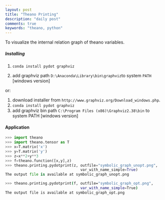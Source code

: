 ```yaml
---
layout: post
title: "Theano Printing"
description: "daily post"
comments: true
keywords: "theano, python"
---
```



To visualize the internal relation graph of theano variables.

##### Installing

1. `conda install pydot graphviz`


2. add graphviz path `D:\Anaconda\Library\bin\graphviz`to system `PATH` [windows version]

or:

1. download installer from `http://www.graphviz.org/Download_windows.php`.
2. `conda install pydot graphviz`
3. add graphviz bin path  `C:\Program Files (x86)\Graphviz2.38\bin` to system PATH [windows version]

#### Application

```python
>>> import theano
>>> import theano.tensor as T
>>> x=T.matrix('x')
>>> y=T.matrix('y')
>>> z=x**2+y**3
>>> f=theano.function([x,y],z)
>>> theano.printing.pydotprint(z, outfile="symbolic_graph_unopt.png",
                                  var_with_name_simple=True)
The output file is available at symbolic_graph_unopt.png
```


```bash
>>> theano.printing.pydotprint(f, outfile="symbolic_graph_opt.png",
                                  var_with_name_simple=True)
The output file is available at symbolic_graph_opt.png
```
